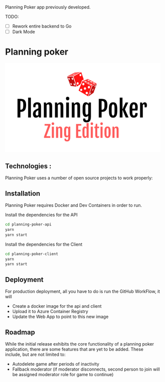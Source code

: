 Planning Poker app previously developed.

TODO:
- [ ] Rework entire backend to Go
- [ ] Dark Mode

# Planning poker
![image](./assets/planning-poker-logo.PNG)

## Technologies :

Planning Poker uses a number of open source projects to work properly:

## Installation

Planning Poker requires Docker and Dev Containers in order to run.

Install the dependencies for the API

```bash
cd planning-poker-api
yarn
yarn start
```
Install the dependencies for the Client

```bash
cd planning-poker-client
yarn
yarn start
```

## Deployment

For production deployment, all you have to do is run the GitHub WorkFlow, it will

- Create a docker image for the api and client
- Upload it to Azure Container Registry
- Update the Web App to point to this new image

## Roadmap

While the initial release exhibits the core functionality of a planning poker application, there are some features that are yet to be added. These include, but are not limited to:

- Autodelete game after periods of inactivity
- Fallback moderator (if moderator disconnects, second person to join will be assigned moderator role for game to continue)

[//]: # (These are reference links used in the body of this note and get stripped out when the markdown processor does its job. There is no need to format nicely because it shouldn't be seen. Thanks SO - http://stackoverflow.com/questions/4823468/store-comments-in-markdown-syntax)

   [Socket.io]: <https://socket.io>
   [MongoDB]: <https://www.mongodb.com/>
   [React]: <https://reactjs.org/>
   [NestJS]: <https://nestjs.com/>
   [node.js]: <http://nodejs.org>
   [Typescript]: <https://www.typescriptlang.org/>
   [express]: <http://expressjs.com>
   [Redux/Redux Toolkit]: <https://redux.js.org/>
   [Prisma]: <https://www.prisma.io/>
   [Docker]: <https://www.docker.com/>

